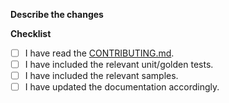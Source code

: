 **Describe the changes**
<!-- A clear and concise description of the changes. Please [link an issue number](https://docs.github.com/en/issues/tracking-your-work-with-issues/linking-a-pull-request-to-an-issue)
if applicable. -->

**Checklist**
- [ ] I have read the [CONTRIBUTING.md](../../CONTRIBUTING.md).
- [ ] I have included the relevant unit/golden tests.
- [ ] I have included the relevant samples.
- [ ] I have updated the documentation accordingly.